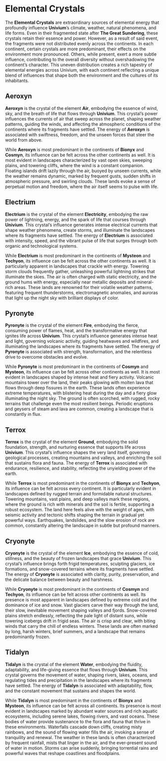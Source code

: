 # Elemental Crystals

The **Elemental Crystals** are extraordinary sources of elemental energy that profoundly influence **Univium**’s climate, weather, natural phenomena, and life forms. Even in their fragmented state after **The Great Sundering**, these crystals retain their essence and power. However, as a result of said event, the fragments were not distributed evenly across the continents. In each continent, certain crystals are more predominant, their effects on the environment more pronounced. Others, while present, exert a more subtle influence, contributing to the overall diversity without overshadowing the continent’s character. This uneven distribution creates a rich tapestry of elemental energies across Univium, with each continent reflecting a unique blend of influences that shape both the environment and the cultures of its inhabitants.

## Aeroxyn

**Aeroxyn** is the crystal of the element **Air**, embodying the essence of wind, sky, and the breath of life that flows through **Univium**. This crystal’s power influences the currents of air that sweep across the planet, shaping weather patterns, guiding the winds, and affecting the atmospheric conditions of the continents where its fragments have settled. The energy of **Aeroxyn** is associated with swiftness, freedom, and the unseen forces that steer the world from above.

While **Aeroxyn** is most predominant in the continents of **Bionyx** and **Cosmyn**, its influence can be felt across the other continents as well. It is most evident in landscapes characterized by vast open skies, sweeping plains, and towering cliffs, where the wind is a constant companion. Floating islands drift lazily through the air, buoyed by unseen currents, while the weather remains dynamic, marked by frequent gusts, sudden shifts in atmospheric pressure, and swirling clouds. These lands evoke a sense of perpetual motion and freedom, where the air itself seems to pulse with life.

## Electrium

**Electrium** is the crystal of the element **Electricity**, embodying the raw power of lightning, energy, and the spark of life that courses through **Univium**. This crystal’s influence generates intense electrical currents that shape weather phenomena, create storms, and illuminate the landscapes where its fragments have settled. The energy of **Electrium** is associated with intensity, speed, and the vibrant pulse of life that surges through both organic and technological systems.

While **Electrium** is most predominant in the continents of **Mysteon** and **Techyon**, its influence can be felt across the other continents as well. It is particularly apparent in landscapes that crackle with energy. Towering storm clouds frequently gather, unleashing powerful lightning strikes that illuminate the skies. The air is often charged with static electricity, and the ground hums with energy, especially near metallic deposits and mineral-rich areas. These lands are renowned for their volatile weather patterns, featuring frequent thunderstorms, electromagnetic anomalies, and auroras that light up the night sky with brilliant displays of color.

## Pyronyte

**Pyronyte** is the crystal of the element **Fire**, embodying the fierce, consuming power of flames, heat, and the transformative energy that ignites life across **Univium**. This crystal’s influence generates intense heat and light, governing volcanic activity, guiding heatwaves and wildfires, and illuminating the landscapes where its fragments have settled. The energy of **Pyronyte** is associated with strength, transformation, and the relentless drive to overcome obstacles and evolve.

While **Pyronyte** is most predominant in the continents of **Cosmyn** and **Mysteon**, its influence can be felt across other continents as well. It is most evident in landscapes shaped by intense heat and fiery activity. Volcanic mountains tower over the land, their peaks glowing with molten lava that flows through deep fissures in the earth. These lands often experience extreme temperatures, with blistering heat during the day and a fiery glow illuminating the night sky. The ground is often scorched, with rugged, rocky terrains that challenge even the most resilient beings. Periodic eruptions and geysers of steam and lava are common, creating a landscape that is constantly in flux.

## Terrox

**Terrox** is the crystal of the element **Ground**, embodying the solid foundation, strength, and nurturing essence that supports life across **Univium**. This crystal’s influence shapes the very land itself, governing geological processes, creating mountains and valleys, and enriching the soil that sustains flora and fauna. The energy of **Terrox** is associated with endurance, resilience, and stability, reflecting the unyielding power of the earth.

While **Terrox** is most predominant in the continents of **Bionyx** and **Techyon**, its influence can be felt across every continent. It is particularly evident in landscapes defined by rugged terrain and formidable natural structures. Towering mountains, vast plains, and deep valleys mark these regions, where the ground is rich with minerals and the soil is fertile, supporting a robust ecosystem. The land here feels alive with the weight of ages, with seismic activity and tectonic shifts shaping the terrain in gradual yet powerful ways. Earthquakes, landslides, and the slow erosion of rock are common, constantly altering the landscape in subtle but profound manners.

## Cryonyte

**Cryonyte** is the crystal of the element **Ice**, embodying the essence of cold, stillness, and the beauty of frozen landscapes that grace **Univium**. This crystal’s influence brings forth frigid temperatures, sculpting glaciers, ice formations, and snow-covered terrains where its fragments have settled. The energy of **Cryonyte** is associated with clarity, purity, preservation, and the delicate balance between beauty and harshness.

While **Cryonyte** is most predominant in the continents of **Cosmyn** and **Techyon**, its influence can be felt across other continents as well. Its presence is most apparent in landscapes defined by extreme cold and the dominance of ice and snow. Vast glaciers carve their way through the land, their slow, inevitable movement shaping valleys and fjords. Snow-covered plains stretch endlessly, reflecting the pale light of distant suns, while towering icebergs drift in frigid seas. The air is crisp and clear, with biting winds that carry the chill of endless winters. These lands are often marked by long, harsh winters, brief summers, and a landscape that remains predominantly frozen.

## Tidalyn

**Tidalyn** is the crystal of the element **Water**, embodying the fluidity, adaptability, and life-giving essence that flows through **Univium**. This crystal governs the movement of water, shaping rivers, lakes, oceans, and regulating tides and precipitation in the landscapes where its fragments have settled. The energy of **Tidalyn** is associated with adaptability, flow, and the constant movement that sustains and shapes the world.

While **Tidalyn** is most predominant in the continents of **Bionyx** and **Mysteon**, its influence can be felt across all continents. Its presence is most evident in landscapes marked by abundant water sources and rich aquatic ecosystems, including serene lakes, flowing rivers, and vast oceans. These bodies of water provide sustenance to the flora and fauna that thrive in these environments. Waterfalls cascade down cliffs, creating misty rainbows, and the sound of flowing water fills the air, invoking a sense of tranquility and renewal. The weather in these lands is often characterized by frequent rainfall, mists that linger in the air, and the ever-present sound of water in motion. Storms can arise suddenly, bringing torrential rains and powerful waves that reshape coastlines and floodplains.
